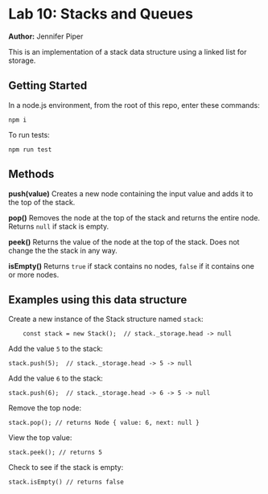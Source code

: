 Lab 10: Stacks and Queues
======

**Author:** Jennifer Piper

This is an implementation of a stack data structure using a linked list for storage.

## Getting Started
In a node.js environment, from the root of this repo, enter these commands:

```
npm i
```

To run tests:
```
npm run test
```
## Methods

**push(value)**
Creates a new node containing the input value and adds it to the top of the stack.

**pop()**
Removes the node at the top of the stack and returns the entire node.
Returns `null` if stack is empty.

**peek()**
Returns the value of the node at the top of the stack. Does not change the the stack in any way.

**isEmpty()**
Returns `true` if stack contains no nodes, `false` if it contains one or more nodes.

## Examples using this data structure

Create a new instance of the Stack structure named `stack`:

```
    const stack = new Stack();  // stack._storage.head -> null
```

Add the value `5` to the stack:
```
stack.push(5);  // stack._storage.head -> 5 -> null
```

Add the value `6` to the stack:
```
stack.push(6);  // stack._storage.head -> 6 -> 5 -> null
```

Remove the top node:
```
stack.pop(); // returns Node { value: 6, next: null }
```

View the top value:
```
stack.peek(); // returns 5
```

Check to see if the stack is empty:
```
stack.isEmpty() // returns false
```

